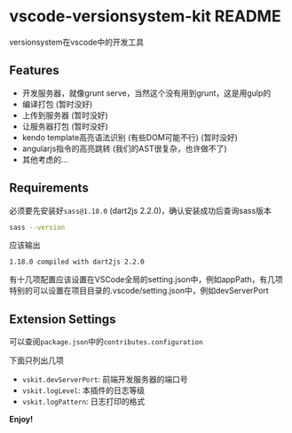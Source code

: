# vscode-versionsystem-kit README

versionsystem在vscode中的开发工具

## Features

- 开发服务器，就像grunt serve，当然这个没有用到grunt，这是用gulp的
- 编译打包 (暂时没好)
- 上传到服务器 (暂时没好)
- 让服务器打包 (暂时没好)
- kendo template高亮语法识别 (有些DOM可能不行) (暂时没好)
- angularjs指令的高亮跳转 (我们的AST很复杂，也许做不了)
- 其他考虑的...

## Requirements

必须要先安装好`sass@1.18.0` (dart2js 2.2.0)，确认安装成功后查询sass版本
``` bash
sass --version
```
应该输出
``` log
1.18.0 compiled with dart2js 2.2.0
```

有十几项配置应该设置在VSCode全局的setting.json中，例如appPath，有几项特别的可以设置在项目目录的.vscode/setting.json中，例如devServerPort

## Extension Settings

可以查阅`package.json`中的`contributes.configuration`

下面只列出几项

* `vskit.devServerPort`: 前端开发服务器的端口号
* `vskit.logLevel`: 本插件的日志等级
* `vskit.logPattern`: 日志打印的格式

**Enjoy!**
